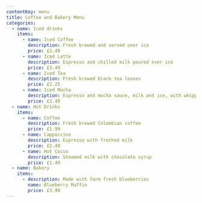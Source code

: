 ```yaml
---
contentKey: menu
title: Coffee and Bakery Menu
categories:
  - name: Iced drinks
    items:
      - name: Iced Coffee
        description: Fresh brewed and served over ice
        price: £2.49
      - name: Iced Latte
        description: Espresso and chilled milk poured over ice
        price: £3.49
      - name: Iced Tea
        description: Fresh brewed black tea leaves
        price: £2.25
      - name: Iced Mocha
        description: Espresso and mocha sauce, milk and ice, with whipped cream
        price: £3.49
  - name: Hot Drinks
    items:
      - name: Coffee
        description: Fresh brewed Colombian coffee
        price: £1.99
      - name: Cappuccino
        description: Espresso with frothed milk
        price: £2.49
      - name: Hot Cocoa
        description: Steamed milk with chocolate syrup
        price: £1.49
  - name: Bakery
    items:
      - description: Made with farm fresh blueberries
        name: Blueberry Muffin
        price: £3.99
---
```

